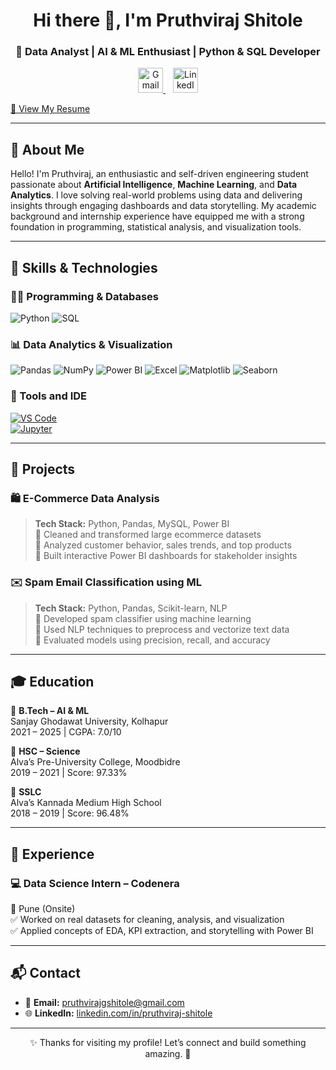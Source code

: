 <h1 align="center">Hi there 👋, I'm Pruthviraj Shitole</h1>
<h3 align="center">🚀 Data Analyst | AI & ML Enthusiast | Python & SQL Developer</h3>

<p align="center">
  <a href="mailto:pruthvirajgshitole@gmail.com" target="_blank">
    <img height="40" src="https://img.icons8.com/color/48/gmail-new.png" alt="Gmail"/>
  </a>
  &nbsp;&nbsp;
  <a href="https://www.linkedin.com/in/pruthviraj-shitole" target="_blank">
    <img height="40" src="https://img.icons8.com/color/48/linkedin.png" alt="LinkedIn"/>
  </a>
</p>

[📄 View My Resume](./my_resume.pdf)

---

## 👋 About Me

Hello! I'm Pruthviraj, an enthusiastic and self-driven engineering student passionate about **Artificial Intelligence**, **Machine Learning**, and **Data Analytics**. I love solving real-world problems using data and delivering insights through engaging dashboards and data storytelling. My academic background and internship experience have equipped me with a strong foundation in programming, statistical analysis, and visualization tools.


---

## 🚀 Skills & Technologies

### 👨‍💻 Programming & Databases
![Python](https://img.shields.io/badge/Python-3776AB?style=for-the-badge&logo=python&logoColor=white)
![SQL](https://img.shields.io/badge/SQL-4479A1?style=for-the-badge&logo=mysql&logoColor=white)

### 📊 Data Analytics & Visualization
![Pandas](https://img.shields.io/badge/Pandas-150458?style=for-the-badge&logo=pandas&logoColor=white)
![NumPy](https://img.shields.io/badge/NumPy-013243?style=for-the-badge&logo=numpy&logoColor=white)
![Power BI](https://img.shields.io/badge/Power%20BI-F2C811?style=for-the-badge&logo=powerbi&logoColor=black)
![Excel](https://img.shields.io/badge/Microsoft%20Excel-217346?style=for-the-badge&logo=microsoft-excel&logoColor=white)
![Matplotlib](https://img.shields.io/badge/Matplotlib-20232A?style=for-the-badge&logo=plotly&logoColor=white)
![Seaborn](https://img.shields.io/badge/Seaborn-2C2D72?style=for-the-badge)

### 🧠 Tools and IDE

[![VS Code](https://img.shields.io/badge/VS%20Code-007ACC?style=for-the-badge&logo=visual-studio-code&logoColor=white)](https://code.visualstudio.com/)  
[![Jupyter](https://img.shields.io/badge/Jupyter-F37626?style=for-the-badge&logo=jupyter&logoColor=white)](https://jupyter.org/)

---

## 📂 Projects

### 🛍️ E-Commerce Data Analysis  
> **Tech Stack:** Python, Pandas, MySQL, Power BI  
🔹 Cleaned and transformed large ecommerce datasets  
🔹 Analyzed customer behavior, sales trends, and top products  
🔹 Built interactive Power BI dashboards for stakeholder insights

### ✉️ Spam Email Classification using ML  
> **Tech Stack:** Python, Pandas, Scikit-learn, NLP  
🔸 Developed spam classifier using machine learning  
🔸 Used NLP techniques to preprocess and vectorize text data  
🔸 Evaluated models using precision, recall, and accuracy

---

## 🎓 Education

📘 **B.Tech – AI & ML**  
Sanjay Ghodawat University, Kolhapur  
2021 – 2025 | CGPA: 7.0/10

📗 **HSC – Science**  
Alva’s Pre-University College, Moodbidre  
2019 – 2021 | Score: 97.33%

📕 **SSLC**  
Alva’s Kannada Medium High School  
2018 – 2019 | Score: 96.48%

---

## 💼 Experience

### 💻 Data Science Intern – Codenera  
📍 Pune (Onsite)  
✅ Worked on real datasets for cleaning, analysis, and visualization  
✅ Applied concepts of EDA, KPI extraction, and storytelling with Power BI  

---

## 📬 Contact

- 📧 **Email:** pruthvirajgshitole@gmail.com  
- 🌐 **LinkedIn:** [linkedin.com/in/pruthviraj-shitole](https://www.linkedin.com/in/pruthviraj-shitole)

---

<p align="center">✨ Thanks for visiting my profile! Let’s connect and build something amazing. 🚀</p>
